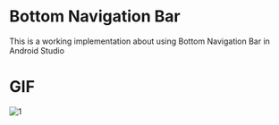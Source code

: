 # Bottom Navigation Bar
This is a working implementation about using Bottom Navigation Bar in Android Studio

# GIF
![1](https://user-images.githubusercontent.com/112755848/213235136-d66ff9dd-2526-49c0-a29e-b97eb3277291.gif)
